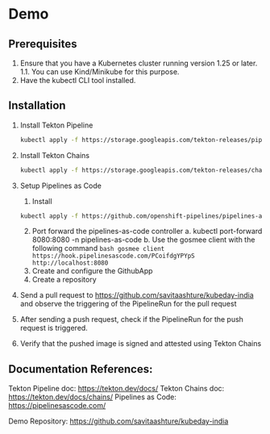 # Demo

## Prerequisites

1. Ensure that you have a Kubernetes cluster running version 1.25 or later.
    1.1. You can use Kind/Minikube for this purpose.
2. Have the kubectl CLI tool installed.

## Installation

1. Install Tekton Pipeline 
    ```bash
    kubectl apply -f https://storage.googleapis.com/tekton-releases/pipeline/previous/v0.54.0/release.yaml
    ```

2. Install Tekton Chains
    ```bash
    kubectl apply -f https://storage.googleapis.com/tekton-releases/chains/previous/v0.19.0/release.yaml
    ```

3. Setup Pipelines as Code
    1. Install
    ```bash
    kubectl apply -f https://github.com/openshift-pipelines/pipelines-as-code/releases/download/v0.22.4/release.k8s.yaml
    ```
    2. Port forward the pipelines-as-code controller
            a. kubectl port-forward <pipelines-as-code-controller-pod-name> 8080:8080 -n pipelines-as-code
            b. Use the gosmee client with the following command
            ```bash
            gosmee client https://hook.pipelinesascode.com/PCoifdgYPYpS http://localhost:8080
            ```
    3. Create and configure the GithubApp
    4. Create a repository

4. Send a pull request to https://github.com/savitaashture/kubeday-india and observe the triggering of the PipelineRun for the pull request

5. After sending a push request, check if the PipelineRun for the push request is triggered.

6. Verify that the pushed image is signed and attested using Tekton Chains

## Documentation References:

Tekton Pipeline doc: https://tekton.dev/docs/
Tekton Chains doc: https://tekton.dev/docs/chains/
Pipelines as Code: https://pipelinesascode.com/

Demo Repository: https://github.com/savitaashture/kubeday-india

